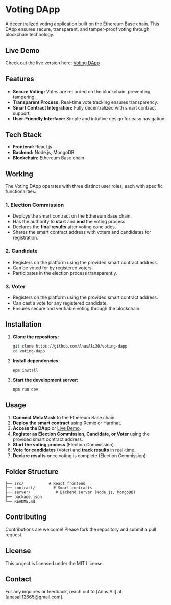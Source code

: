 # Voting DApp

A decentralized voting application built on the Ethereum Base chain. This DApp ensures secure, transparent, and tamper-proof voting through blockchain technology.

## Live Demo

Check out the live version here: [Voting DApp](https://voting-dapp-t749.vercel.app/)

## Features

- **Secure Voting:** Votes are recorded on the blockchain, preventing tampering.
- **Transparent Process:** Real-time vote tracking ensures transparency.
- **Smart Contract Integration:** Fully decentralized with smart contract support.
- **User-Friendly Interface:** Simple and intuitive design for easy navigation.

## Tech Stack

- **Frontend:** React.js  
- **Backend:** Node.js, MongoDB  
- **Blockchain:** Ethereum Base chain

## Working

The Voting DApp operates with three distinct user roles, each with specific functionalities:

### 1. **Election Commission**
- Deploys the smart contract on the Ethereum Base chain.
- Has the authority to **start** and **end** the voting process.
- Declares the **final results** after voting concludes.
- Shares the smart contract address with voters and candidates for registration.

### 2. **Candidate**
- Registers on the platform using the provided smart contract address.
- Can be voted for by registered voters.
- Participates in the election process transparently.

### 3. **Voter**
- Registers on the platform using the provided smart contract address.
- Can cast a vote for any registered candidate.
- Ensures secure and verifiable voting through the blockchain.

## Installation

1. **Clone the repository:**

   ```bash
   git clone https://github.com/AnasAli30/voting-dapp
   cd voting-dapp
   ```

2. **Install dependencies:**

   ```bash
   npm install
   ```

3. **Start the development server:**

   ```bash
   npm run dev
   ```

## Usage

1. **Connect MetaMask** to the Ethereum Base chain.
2. **Deploy the smart contract** using Remix or Hardhat.
3. **Access the DApp** or [Live Demo](https://voting-dapp-t749.vercel.app/).
4. **Register as Election Commission, Candidate, or Voter** using the provided smart contract address.
5. **Start the voting process** (Election Commission).
6. **Vote for candidates** (Voter) and **track results** in real-time.
7. **Declare results** once voting is complete (Election Commission).

## Folder Structure

```
├── src/           # React frontend
├── contract/        # Smart contracts
├── server/           # Backend server (Node.js, MongoDB)
├── package.json
└── README.md
```

## Contributing

Contributions are welcome! Please fork the repository and submit a pull request.

## License

This project is licensed under the MIT License.

## Contact

For any inquiries or feedback, reach out to [Anas Ali] at [[anasali12665@gmail.com](mailto:anasali12665@gmail.com)].

